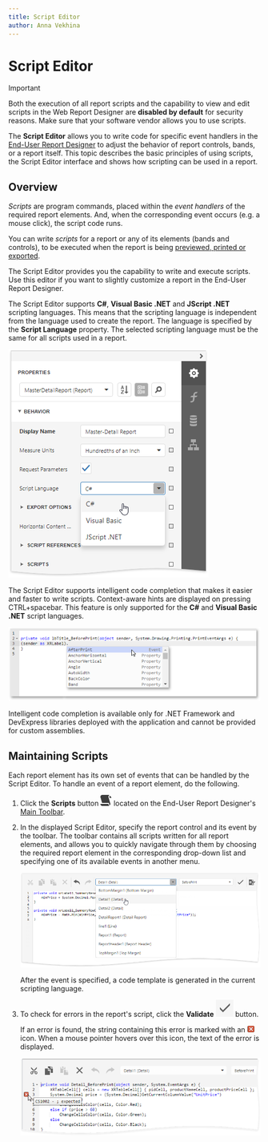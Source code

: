 ```yaml
---
title: Script Editor
author: Anna Vekhina
---
```


# Script Editor

> [!IMPORTANT]
> Both the execution of all report scripts and the capability to view and edit scripts in the Web Report Designer are **disabled by default** for security reasons. Make sure that your software vendor allows you to use scripts.

The **Script Editor** allows you to write code for specific event handlers in the [End-User Report Designer](../../report-designer.md) to adjust the behavior of report controls, bands, or a report itself. This topic describes the basic principles of using scripts, the Script Editor interface and shows how scripting can be used in a report.

## Overview

_Scripts_ are program commands, placed within the _event handlers_ of the required report elements. And, when the corresponding event occurs (e.g. a mouse click), the script code runs.

You can write _scripts_ for a report or any of its elements (bands and controls), to be executed when the report is being [previewed, printed or exported](../preview-print-and-export-reports.md).

The Script Editor provides you the capability to write and execute scripts. Use this editor if you want to slightly customize a report in the End-User Report Designer.

The Script Editor supports **C#**, **Visual Basic .NET** and **JScript .NET** scripting languages. This means that the scripting language is independent from the language used to create the report. The language is specified by the **Script Language** property. The selected scripting language must be the same for all scripts used in a report.

![](../../../images/eurd-web-script-editor-script-language.png)

The Script Editor supports intelligent code completion that makes it easier and faster to write scripts. Context-aware hints are displayed on pressing CTRL+spacebar. This feature is only supported for the **C#** and **Visual Basic .NET** script languages.

![](../../../images/eurd-script-editor-scripts-intellisense.png)

Intelligent code completion is available only for .NET Framework and DevExpress libraries deployed with the application and cannot be provided for custom assemblies.

## Maintaining Scripts

Each report element has its own set of events that can be handled by the Script Editor. To handle an event of a report element, do the following.

1. Click the **Scripts** button ![](../../../images/eurd-script-editor-script-editor-button.png) located on the End-User Report Designer's [Main Toolbar](toolbar.md).
2. In the displayed Script Editor, specify the report control and its event by the toolbar. The toolbar contains all scripts written for all report elements, and allows you to quickly navigate through them by choosing the required report element in the corresponding drop-down list and specifying one of its available events in another menu.

    ![](../../../images/eurd-script-editor-script.png)

    After the event is specified, a code template is generated in the current scripting language.

3. To check for errors in the report's script, click the **Validate** ![](../../../images/eurd-script-editor-script-editor-validate-button.png) button.

    If an error is found, the string containing this error is marked with an ![](../../../images/eurd-web-script-editor-error.png) icon. When a mouse pointer hovers over this icon, the text of the error is displayed.

    ![](../../../images/eurd-web-script-editor-error-msg.png)
